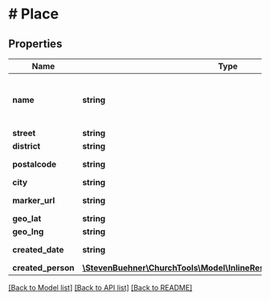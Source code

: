 # # Place

## Properties

Name | Type | Description | Notes
------------ | ------------- | ------------- | -------------
**name** | **string** | Name of the place or the person livning there | [optional]
**street** | **string** | Street | [optional]
**district** | **string** | Disctrict | [optional]
**postalcode** | **string** | Zip code of the place | [optional]
**city** | **string** | City | [optional]
**marker_url** | **string** | url for the marker icon | [optional]
**geo_lat** | **string** | Latitude | [optional]
**geo_lng** | **string** | Longitude | [optional]
**created_date** | **string** | Date of creation | [optional]
**created_person** | [**\StevenBuehner\ChurchTools\Model\InlineResponse20021CreatedPerson**](InlineResponse20021CreatedPerson.md) |  | [optional]

[[Back to Model list]](../../README.md#models) [[Back to API list]](../../README.md#endpoints) [[Back to README]](../../README.md)
